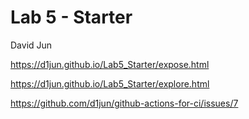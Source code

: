 # Lab 5 - Starter
David Jun

https://d1jun.github.io/Lab5_Starter/expose.html

https://d1jun.github.io/Lab5_Starter/explore.html

https://github.com/d1jun/github-actions-for-ci/issues/7
